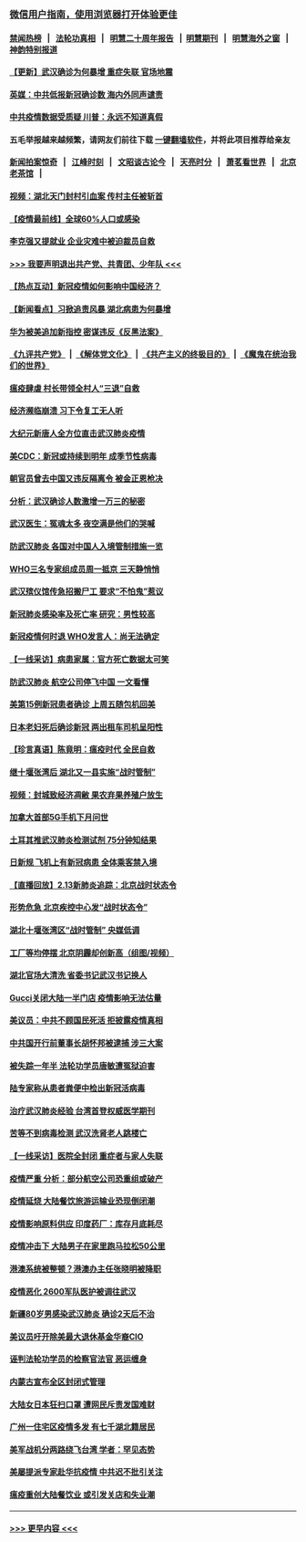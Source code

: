 ### [微信用户指南，使用浏览器打开体验更佳](https://github.com/gfw-breaker/banned-news1/blob/master/indexes/wechat-guide.md?t=0)
#### [禁闻热榜](热点新闻.md?t=0)  &nbsp;&nbsp;|&nbsp;&nbsp; [法轮功真相](https://github.com/gfw-breaker/truth/blob/master/README.md?t=0) &nbsp;&nbsp;|&nbsp;&nbsp; [明慧二十周年报告](https://github.com/gfw-breaker/mh-reports/blob/master/README.md?t=0) &nbsp;&nbsp;|&nbsp;&nbsp;[明慧期刊](https://github.com/gfw-breaker/mh-qikan) &nbsp;&nbsp;|&nbsp;&nbsp; [明慧海外之窗](https://github.com/gfw-breaker/mh-news/blob/master/README.md?t=0) &nbsp;&nbsp;|&nbsp;&nbsp; [神韵特别报道](https://github.com/gfw-breaker/mh-news/blob/master/shenyun.md?t=0)
#### [【更新】武汉确诊为何暴增 重症失联 官场地震](../pages/nsc413/n11801312.md?t=02140933) 
#### [英媒：中共低报新冠确诊数 海内外同声谴责](../pages/nsc413/n11867421.md?t=02140933) 
#### [中共疫情数据受质疑 川普：永远不知道真假](../pages/nsc413/n11867195.md?t=02140933) 
#### 五毛举报越来越频繁，请网友们前往下载 [一键翻墙软件](https://github.com/gfw-breaker/ssr-accounts)，并将此项目推荐给亲友
#### [新闻拍案惊奇](https://github.com/gfw-breaker/banned-news1/blob/master/pages/link4.md) &nbsp;&nbsp;|&nbsp;&nbsp; [江峰时刻](https://github.com/gfw-breaker/banned-news1/blob/master/pages/link4.md) &nbsp;&nbsp;|&nbsp;&nbsp; [文昭谈古论今](https://github.com/gfw-breaker/banned-news1/blob/master/pages/link4.md) &nbsp;&nbsp;|&nbsp;&nbsp; [天亮时分](https://github.com/gfw-breaker/banned-news1/blob/master/pages/link4.md) &nbsp;&nbsp;|&nbsp;&nbsp; [萧茗看世界](https://github.com/gfw-breaker/banned-news1/blob/master/pages/link4.md) &nbsp;&nbsp;|&nbsp;&nbsp; [北京老茶馆](https://github.com/gfw-breaker/banned-news1/blob/master/pages/link4.md) &nbsp;&nbsp;|&nbsp;&nbsp; 
#### [视频：湖北天门封村引血案 传村主任被斩首](../pages/nsc413/n11867382.md?t=02140933) 
#### [【疫情最前线】全球60%人口或感染](../pages/nsc413/n11866914.md?t=02140933) 
#### [李克强又提就业 企业灾难中被迫裁员自救](../pages/nsc413/n11867323.md?t=02140933) 
#### [>>> 我要声明退出共产党、共青团、少年队 <<<](https://github.com/begood0513/goodnews/blob/master/quit/letter.md) 
#### [【热点互动】新冠疫情如何影响中国经济？](../pages/nsc413/n11867208.md?t=02140933) 
#### [【新闻看点】习掀追责风暴 湖北病患为何暴增](../pages/nsc413/n11867035.md?t=02140933) 
#### [华为被美追加新指控 密谋违反《反黑法案》](../pages/nsc413/n11867191.md?t=02140933) 
#### [《九评共产党》](https://github.com/begood0513/9ping.md/blob/master/README.md) &nbsp;|&nbsp; [《解体党文化》](../../../../jtdwh.md/blob/master/README.md)  &nbsp;|&nbsp; [《共产主义的终极目的》](../../../../gczydzjmd.md/blob/master/README.md) &nbsp;|&nbsp; [《魔鬼在统治我们的世界》](../../../../mgztzwmdsj.md/blob/master/README.md) 
#### [瘟疫肆虐 村长带领全村人“三退”自救](../pages/nsc413/n11861714.md?t=02140933) 
#### [经济濒临崩溃 习下令复工无人听](../pages/nsc413/n11867269.md?t=02140933) 
#### [大纪元新唐人全方位直击武汉肺炎疫情](../pages/nsc413/n11859405.md?t=02140933) 
#### [美CDC：新冠或持续到明年 成季节性病毒](../pages/nsc413/n11867279.md?t=02140933) 
#### [朝官员曾去中国又违反隔离令 被金正恩枪决](../pages/nsc413/n11867087.md?t=02140933) 
#### [分析：武汉确诊人数激增一万三的秘密](../pages/nsc413/n11866187.md?t=02140933) 
#### [武汉医生：冤魂太多 夜空满是他们的哭喊](../pages/nsc413/n11867107.md?t=02140933) 
#### [防武汉肺炎 各国对中国人入境管制措施一览](../pages/nsc413/n11838726.md?t=02140933) 
#### [WHO三名专家组成员周一抵京 三天静悄悄](../pages/nsc413/n11866947.md?t=02140933) 
#### [武汉殡仪馆传急招搬尸工 要求“不怕鬼”惹议](../pages/nsc413/n11866834.md?t=02140933) 
#### [新冠肺炎感染率及死亡率 研究：男性较高](../pages/nsc413/n11866956.md?t=02140933) 
#### [新冠疫情何时退 WHO发言人：尚无法确定](../pages/nsc413/n11866864.md?t=02140933) 
#### [【一线采访】病患家属：官方死亡数据太可笑](../pages/nsc413/n11866840.md?t=02140933) 
#### [防武汉肺炎 航空公司停飞中国 一文看懂](../pages/nsc413/n11866800.md?t=02140933) 
#### [美第15例新冠患者确诊 上周五随包机回美](../pages/nsc413/n11866852.md?t=02140933) 
#### [日本老妇死后确诊新冠 两出租车司机呈阳性](../pages/nsc413/n11866755.md?t=02140933) 
#### [【珍言真语】陈竟明：瘟疫时代 全民自救](../pages/nsc413/n11866765.md?t=02140933) 
#### [继十堰张湾后 湖北又一县实施“战时管制”](../pages/nsc413/n11866748.md?t=02140933) 
#### [视频：封城致经济凋敝 果农弃果养殖户放生](../pages/nsc413/n11866120.md?t=02140933) 
#### [加拿大首部5G手机下月问世](../pages/nsc413/n11864631.md?t=02140933) 
#### [土耳其推武汉肺炎检测试剂 75分钟知结果](../pages/nsc413/n11866520.md?t=02140933) 
#### [日新规 飞机上有新冠病患 全体乘客禁入境](../pages/nsc413/n11866233.md?t=02140933) 
#### [【直播回放】2.13新肺炎追踪：北京战时状态令](../pages/nsc413/n11866261.md?t=02140933) 
#### [形势危急 北京疾控中心发“战时状态令”](../pages/nsc413/n11866362.md?t=02140933) 
#### [湖北十堰张湾区“战时管制” 央媒低调](../pages/nsc413/n11866013.md?t=02140933) 
#### [工厂等均停摆 北京阴霾却创新高（组图/视频）](../pages/nsc413/n11865856.md?t=02140933) 
#### [湖北官场大清洗 省委书记武汉书记换人](../pages/nsc413/n11865112.md?t=02140933) 
#### [Gucci关闭大陆一半门店 疫情影响无法估量](../pages/nsc413/n11865799.md?t=02140933) 
#### [美议员：中共不顾国民死活 拒披露疫情真相](../pages/nsc413/n11866147.md?t=02140933) 
#### [中共国开行前董事长胡怀邦被逮捕 涉三大案](../pages/nsc413/n11865943.md?t=02140933) 
#### [被失踪一年半 法轮功学员唐敏遭冤狱迫害](../pages/nsc413/n11863707.md?t=02140933) 
#### [陆专家称从患者粪便中检出新冠活病毒](../pages/nsc413/n11865858.md?t=02140933) 
#### [治疗武汉肺炎经验 台湾首登权威医学期刊](../pages/nsc413/n11865669.md?t=02140933) 
#### [苦等不到病毒检测 武汉洗肾老人跳楼亡](../pages/nsc413/n11866020.md?t=02140933) 
#### [【一线采访】医院全封闭 重症者与家人失联](../pages/nsc413/n11864778.md?t=02140933) 
#### [疫情严重 分析：部分航空公司恐重组或破产](../pages/nsc413/n11865138.md?t=02140933) 
#### [疫情延烧 大陆餐饮旅游运输业恐现倒闭潮](../pages/nsc413/n11865608.md?t=02140933) 
#### [疫情影响原料供应 印度药厂：库存月底耗尽](../pages/nsc413/n11865151.md?t=02140933) 
#### [疫情冲击下 大陆男子在家里跑马拉松50公里](../pages/nsc413/n11865585.md?t=02140933) 
#### [港澳系统被整顿？港澳办主任张晓明被降职](../pages/nsc413/n11865277.md?t=02140933) 
#### [疫情恶化 2600军队医护被调往武汉](../pages/nsc413/n11865111.md?t=02140933) 
#### [新疆80岁男感染武汉肺炎 确诊2天后不治](../pages/nsc413/n11865260.md?t=02140933) 
#### [美议员吁开除美最大退休基金华裔CIO](../pages/nsc413/n11865230.md?t=02140933) 
#### [诬判法轮功学员的检察官法官 恶运缠身](../pages/nsc413/n11864380.md?t=02140933) 
#### [内蒙古宣布全区封闭式管理](../pages/nsc413/n11865271.md?t=02140933) 
#### [大陆女日本狂扫口罩 遭网民斥责发国难财](../pages/nsc413/n11865107.md?t=02140933) 
#### [广州一住宅区疫情多发 有七千湖北籍居民](../pages/nsc413/n11865083.md?t=02140933) 
#### [美军战机分两路绕飞台湾 学者：罕见态势](../pages/nsc413/n11864996.md?t=02140933) 
#### [美屡提派专家赴华抗疫情 中共迟不批引关注](../pages/nsc413/n11864719.md?t=02140933) 
#### [瘟疫重创大陆餐饮业 或引发关店和失业潮](../pages/nsc413/n11864742.md?t=02140933) 

----
#### [ >>> 更早内容 <<< ](../indexes/nsc413-earlier.md)
